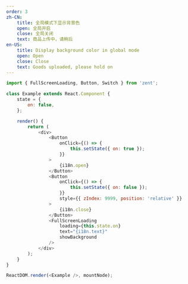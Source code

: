 ```yaml
---
order: 3
zh-CN:
	title: 全局模式下显示背景色
	open: 全局开启
	close: 全局关闭
	text: 商品上传中，请稍后
en-US:
	title: Display background color in global mode
	open: Open
	close: Close
	text: Goods uploaded, please hold on
---
```


```js
import { FullScreenLoading, Button, Switch } from 'zent';

class Example extends React.Component {
	state = {
		on: false,
	};

	render() {
		return (
			<div>
				<Button
					onClick={() => {
						this.setState({ on: true });
					}}
				>
					{i18n.open}
				</Button>
				<Button
					onClick={() => {
						this.setState({ on: false });
					}}
					style={{ zIndex: 9999, position: 'relative' }}
				>
					{i18n.close}
				</Button>
				<FullScreenLoading
					loading={this.state.on}
					text="{i18n.text}"
					showBackground
				/>
			</div>
		);
	}
}

ReactDOM.render(<Example />, mountNode);
```

<style>
	.zent-loading-demo-switch-background {
		display: flex;
		margin-bottom: 12px;
	}

	.zent-loading-demo-switch-background > .zent-switch {
		margin-left: 8px;
	}
</style>
